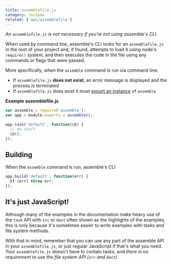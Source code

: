 ```yaml
---
title: assemblefile.js
category: recipes
related: ['api/assemblefile']
---
```


_An `assemblefile.js` is not necessary if you're not using assemble's CLI._

When used by command line, assemble's CLI looks for an `assemblefile.js` in the root of your project and, if found, attempts to load it using node's `require()` system, and then executes the code in the file using any commands or flags that were passed.

More specifically, when the `assemble` command is run via command line:

* If `assemblefile.js` **does not exist**, an error message is displayed and the process is terminated
* If `assemblefile.js` does exist it must [export an instance](#export-an-instance) of `assemble`

**Example assemblefile.js**

```js
var assemble = require('assemble');
var app = module.exports = assemble();

app.task('default', function(cb) {
  // do stuff
  cb();
});
```

## Building

When the `assemble` command is run, assemble's CLI



```js
app.build('default', function(err) {
  if (err) throw err;
});
```


## It's just JavaScript!

Although many of the examples in the documentation make heavy use of the `task` API with `src` or `dest` often shown as the highlights of the examples, this is only because it's sometimes easier to write examples with tasks and file system methods.

With that in mind, remember that you can use any part of the assemble API in your `assemblefile.js`, or just regular JavaScript if that's what you need. Your `assemblefile.js` doesn't have to contain tasks, and _there is no requirement to use the file system API (`src` and `dest`)_.


